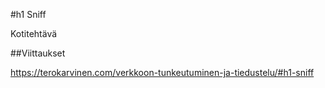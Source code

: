#h1 Sniff

Kotitehtävä

##Viittaukset

https://terokarvinen.com/verkkoon-tunkeutuminen-ja-tiedustelu/#h1-sniff
